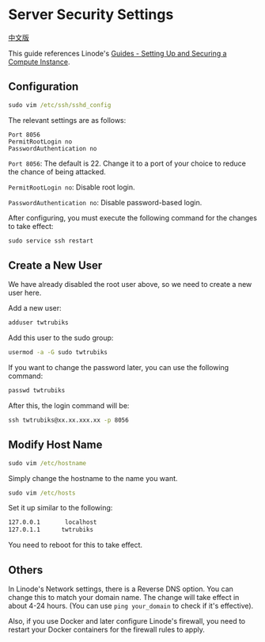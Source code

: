 # Server Security Settings

[中文版](README.md)

This guide references Linode's [Guides - Setting Up and Securing a Compute Instance](https://www.linode.com/docs/products/compute/compute-instances/guides/set-up-and-secure/).

## Configuration

```cmd
sudo vim /etc/ssh/sshd_config
```

The relevant settings are as follows:

```config
Port 8056
PermitRootLogin no
PasswordAuthentication no
```

`Port 8056`: The default is 22. Change it to a port of your choice to reduce the chance of being attacked.

`PermitRootLogin no`: Disable root login.

`PasswordAuthentication no`: Disable password-based login.

After configuring, you must execute the following command for the changes to take effect:

```cmd
sudo service ssh restart
```

## Create a New User

We have already disabled the root user above, so we need to create a new user here.

Add a new user:

```cmd
adduser twtrubiks
```

Add this user to the sudo group:

```cmd
usermod -a -G sudo twtrubiks
```

If you want to change the password later, you can use the following command:

```cmd
passwd twtrubiks
```

After this, the login command will be:

```cmd
ssh twtrubiks@xx.xx.xxx.xx -p 8056
```

## Modify Host Name

```cmd
sudo vim /etc/hostname
```

Simply change the hostname to the name you want.

```cmd
sudo vim /etc/hosts
```

Set it up similar to the following:

```txt
127.0.0.1       localhost
127.0.1.1      twtrubiks
```

You need to reboot for this to take effect.

## Others

In Linode's Network settings, there is a Reverse DNS option. You can change this to match your domain name. The change will take effect in about 4-24 hours. (You can use `ping your_domain` to check if it's effective).

Also, if you use Docker and later configure Linode's firewall, you need to restart your Docker containers for the firewall rules to apply.
